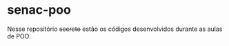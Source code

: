 # senac-poo

Nesse repositório <s>secreto</s> estão os códigos desenvolvidos durante as aulas de POO.
